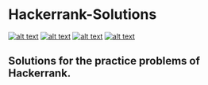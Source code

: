 # Hackerrank-Solutions

[![alt text][1.1]][1]
[![alt text][2.1]][2]
[![alt text][3.1]][3]
[![alt text][6.1]][6]

## Solutions for the practice problems of Hackerrank.














[1.1]: http://i.imgur.com/tXSoThF.png (twitter)
[2.1]: http://i.imgur.com/P3YfQoD.png (facebook)
[3.1]: http://i.imgur.com/yCsTjba.png (google plus)
[6.1]: http://i.imgur.com/0o48UoR.png (github)

[1]: http://www.twitter.com/dear__spider
[2]: http://www.facebook.com/kaweendra
[3]: https://plus.google.com/salithak1
[6]: http://www.github.com/kaweendras
